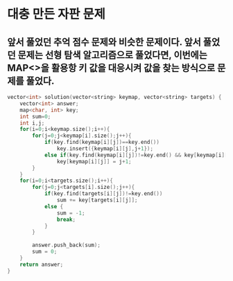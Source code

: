 대충 만든 자판 문제
===============

## 앞서 풀었던 추억 점수 문제와 비슷한 문제이다. 앞서 풀었던 문제는 선형 탐색 알고리즘으로 풀었다면, 이번에는 MAP<>을 활용항 키 값을 대응시켜 값을 찾는 방식으로 문제를 풀었다.

```C++
vector<int> solution(vector<string> keymap, vector<string> targets) {
    vector<int> answer;
    map<char, int> key;
    int sum=0;
    int i,j;
    for(i=0;i<keymap.size();i++){
        for(j=0;j<keymap[i].size();j++){
            if(key.find(keymap[i][j])==key.end())
                key.insert({keymap[i][j],j+1});
            else if(key.find(keymap[i][j])!=key.end() && key[keymap[i][j]]>j)
                key[keymap[i][j]] = j+1;
        }
    }
    for(i=0;i<targets.size();i++){
        for(j=0;j<targets[i].size();j++){
            if(key.find(targets[i][j])!=key.end())
                sum += key[targets[i][j]];
            else {
                sum = -1;
                break;
            }
        }
        
        answer.push_back(sum);
        sum = 0;
    }
    return answer;
}
```
